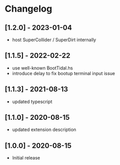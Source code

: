 # Changelog

## [1.2.0] - 2023-01-04

- host SuperCollider / SuperDirt internally

## [1.1.5] - 2022-02-22

- use well-known BootTidal.hs
- introduce delay to fix bootup terminal input issue

## [1.1.3] - 2021-08-13

- updated typescript

## [1.1.0] - 2020-08-15

- updated extension description

## [1.0.0] - 2020-08-15

- Initial release
